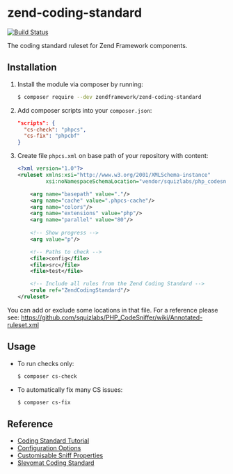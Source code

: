 # zend-coding-standard

[![Build Status](https://secure.travis-ci.org/zendframework/zend-coding-standard.svg?branch=master)](https://secure.travis-ci.org/zendframework/zend-coding-standard)

The coding standard ruleset for Zend Framework components.

## Installation

1. Install the module via composer by running:

   ```bash
   $ composer require --dev zendframework/zend-coding-standard
   ```

2. Add composer scripts into your `composer.json`:

   ```json
   "scripts": {
     "cs-check": "phpcs",
     "cs-fix": "phpcbf"
   }
   ```

3. Create file `phpcs.xml` on base path of your repository with content:

   ```xml
   <?xml version="1.0"?>
   <ruleset xmlns:xsi="http://www.w3.org/2001/XMLSchema-instance"
            xsi:noNamespaceSchemaLocation="vendor/squizlabs/php_codesniffer/phpcs.xsd">
   
       <arg name="basepath" value="."/>
       <arg name="cache" value=".phpcs-cache"/>
       <arg name="colors"/>
       <arg name="extensions" value="php"/>
       <arg name="parallel" value="80"/>
       
       <!-- Show progress -->
       <arg value="p"/>
   
       <!-- Paths to check -->
       <file>config</file>
       <file>src</file>
       <file>test</file>
   
       <!-- Include all rules from the Zend Coding Standard -->
       <rule ref="ZendCodingStandard"/>
   </ruleset>
   ```

You can add or exclude some locations in that file.
For a reference please see: https://github.com/squizlabs/PHP_CodeSniffer/wiki/Annotated-ruleset.xml

## Usage

* To run checks only:

  ```bash
  $ composer cs-check
  ```

* To automatically fix many CS issues:

  ```bash
  $ composer cs-fix
  ```

## Reference

- [Coding Standard Tutorial](https://github.com/squizlabs/PHP_CodeSniffer/wiki/Coding-Standard-Tutorial)
- [Configuration Options](https://github.com/squizlabs/PHP_CodeSniffer/wiki/Configuration-Options)
- [Customisable Sniff Properties](https://github.com/squizlabs/PHP_CodeSniffer/wiki/Customisable-Sniff-Properties)
- [Slevomat Coding Standard](https://github.com/slevomat/coding-standard)
